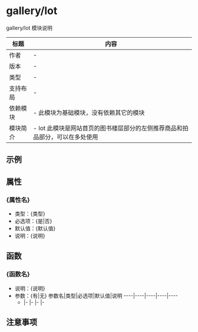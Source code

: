 # gallery/lot

gallery/lot 模块说明

标题|内容
----|----
作者|-
版本|-
类型|-
支持布局|-
依赖模块|- 此模块为基础模块，没有依赖其它的模块
模块简介|- lot 此模块是网站首页的图书楼层部分的左侧推荐商品和拍品部分，可以在多处使用

## 示例
<!--example|DO NOT CHANGE!-->

## 属性

### {属性名}

- 类型：{类型}
- 必选项：{是|否}
- 默认值：{默认值}
- 说明：{说明}

## 函数

### {函数名}

- 说明：{说明}
- 参数：{有|无}
	参数名|类型|必选项|默认值|说明
	----|----|----|----|----
	-   |-   |-   |-   |-


## 注意事项


